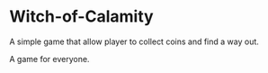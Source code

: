 # Witch-of-Calamity
A simple game that allow player to collect coins and find a way out.

A game for everyone.
